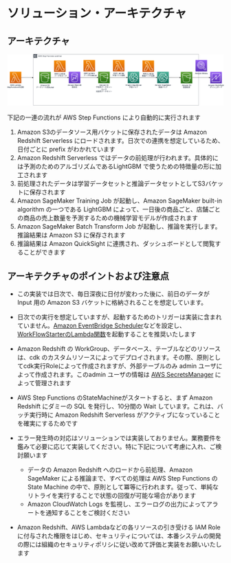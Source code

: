 # ソリューション・アーキテクチャ

## アーキテクチャ

![img](./imgs/architecture.png)

下記の一連の流れが AWS Step Functions により自動的に実行されます

1. Amazon S3のデータソース用バケットに保存されたデータは Amazon Redshift Serverless にロードされます。日次での連携を想定しているため、日付ごとに prefix がわかれています
2. Amazon Redshift Serverless ではデータの前処理が行われます。具体的には予測のためのアルゴリズムであるLightGBM で使うための特徴量の形に加工されます
3. 前処理されたデータは学習データセットと推論データセットとしてS3バケットに保存されます
4. Amazon SageMaker Training Job が起動し、Amazon SageMaker built-in algorithm の一つである LightGBM によって、一日後の商品ごと、店舗ごとの商品の売上数量を予測するための機械学習モデルが作成されます
5. Amazon SageMaker Batch Transform Job が起動し、推論を実行します。推論結果は Amazon S3 に保存されます
6. 推論結果は Amazon QuickSight に連携され、ダッシュボードとして閲覧することができます


## アーキテクチャのポイントおよび注意点

* この実装では日次で、毎日深夜に日付が変わった後に、前日のデータが Input 用の Amazon S3 バケットに格納されることを想定しています。

* 日次での実行を想定していますが、起動するためのトリガーは実装に含まれていません。[Amazon EventBridge Scheduler](https://docs.aws.amazon.com/ja_jp/eventbridge/latest/userguide/scheduler.html)などを設定し、[WorkFlowStarterのLambda関数](/lib/stepfunctions.ts#L95)を起動することを推奨いたします

* Amazon Redshift の WorkGroup、データベース、テーブルなどのリソースは、cdk のカスタムリソースによってデプロイされます。その際、原則としてcdk実行Roleによって作成されますが、外部テーブルのみ admin ユーザによって作成されます。このadmin ユーザの情報は [AWS SecretsManager](https://docs.aws.amazon.com/ja_jp/secretsmanager/latest/userguide/intro.html) によって管理されます

* AWS Step Functions のStateMachineがスタートすると、まず Amazon Redshift にダミーの SQL を発行し、10分間の Wait しています。これは、バッチ実行時に Amazon Redshift Serverless がアクティブになっていることを確実にするためです

* エラー発生時の対応はソリューションでは実装しておりません。業務要件を鑑みて必要に応じて実装してください。特に下記について考慮に入れ、ご検討願います
  * データの Amazon Redshift へのロードから前処理、Amazon SageMaker による推論まで、すべての処理は AWS Step Functions の State Machine の中で、原則として冪等に行われます。従って、単純なリトライを実行することで状態の回復が可能な場合があります
  * Amazon CloudWatch Logs を監視し、エラーログの出力によってアラートを通知することをご検討ください

* Amazon Redshift、AWS Lambdaなどの各リソースの引き受ける IAM Role に付与された権限をはじめ、セキュリティについては、本番システムの開発の際には組織のセキュリティポリシに従い改めて評価と実装をお願いいたします